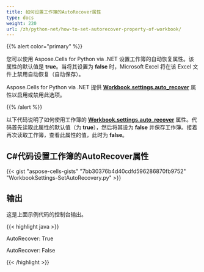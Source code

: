 ```yaml
---
title: 如何设置工作簿的AutoRecover属性
type: docs
weight: 220
url: /zh/python-net/how-to-set-autorecover-property-of-workbook/
---
```


{{% alert color="primary" %}}

您可以使用 Aspose.Cells for Python via .NET 设置工作簿的自动恢复属性。该属性的默认值是 **true**。当将其设置为 **false** 时，Microsoft Excel 将在该 Excel 文件上禁用自动恢复（自动保存）。

Aspose.Cells for Python via .NET 提供 [**Workbook.settings.auto_recover**](https://reference.aspose.com/cells/python-net/aspose.cells/workbooksettings/auto_recover) 属性以启用或禁用此选项。

{{% /alert %}}

以下代码说明了如何使用工作簿的 [**Workbook.settings.auto_recover**](https://reference.aspose.com/cells/python-net/aspose.cells/workbooksettings/auto_recover) 属性。代码首先读取此属性的默认值（为 **true**），然后将其设为 **false** 并保存工作簿。接着再次读取工作簿，查看此属性的值，此时为 **false**。

## C#代码设置工作簿的AutoRecover属性

{{< gist "aspose-cells-gists" "7bb30376b4d40cdfd596286870fb9752" "WorkbookSettings-SetAutoRecovery.py" >}}

## **输出**

这是上面示例代码的控制台输出。

{{< highlight java >}}

AutoRecover: True

AutoRecover: False

{{< /highlight >}}

